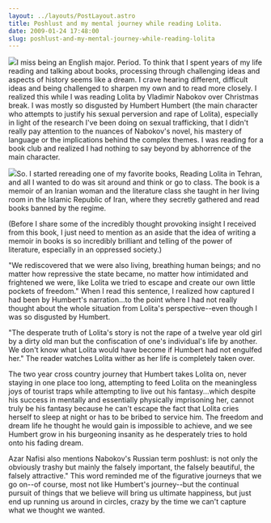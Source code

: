 ```yaml
---
layout: ../layouts/PostLayout.astro
title: Poshlust and my mental journey while reading Lolita.
date: 2009-01-24 17:48:00
slug: poshlust-and-my-mental-journey-while-reading-lolita
---
```


[![](http://bluepyramid.org/ia/lvn.jpg)](http://bluepyramid.org/ia/lvn.jpg)I miss being an English major. Period. To think that I spent years of my life reading and talking about books, processing through challenging ideas and aspects of history seems like a dream. I crave hearing different, difficult ideas and being challenged to sharpen my own and to read more closely. I realized this while I was reading Lolita by Vladimir Nabokov over Christmas break. I was mostly so disgusted by Humbert Humbert (the main character who attempts to justify his sexual perversion and rape of Lolita), especially in light of the research I've been doing on sexual trafficking, that I didn't really pay attention to the nuances of Nabokov's novel, his mastery of language or the implications behind the complex themes. I was reading for a book club and realized I had nothing to say beyond by abhorrence of the main character.  
  
[![](http://www.curledup.com/books/readroli.gif)](http://www.curledup.com/books/readroli.gif)So. I started rereading one of my favorite books, Reading Lolita in Tehran, and all I wanted to do was sit around and think or go to class. The book is a memoir of an Iranian woman and the literature class she taught in her living room in the Islamic Republic of Iran, where they secretly gathered and read books banned by the regime.  
  
(Before I share some of the incredibly thought provoking insight I received from this book, I just need to mention as an aside that the idea of writing a memoir in books is so incredibly brilliant and telling of the power of literature, especially in an oppressed society.)  
  
"We rediscovered that we were also living, breathing human beings; and no matter how repressive the state became, no matter how intimidated and frightened we were, like Lolita we tried to escape and create our own little pockets of freedom." When I read this sentence, I realized how captured I had been by Humbert's narration...to the point where I had not really thought about the whole situation from Lolita's perspective--even though I was so disgusted by Humbert.  
  
"The desperate truth of Lolita's story is not the rape of a twelve year old girl by a dirty old man but the confiscation of one's individual's life by another. We don't know what Lolita would have become if Humbert had not engulfed her." The reader watches Lolita wither as her life is completely taken over.  
  
The two year cross country journey that Humbert takes Lolita on, never staying in one place too long, attempting to feed Lolita on the meaningless joys of tourist traps while attempting to live out his fantasy...which despite his success in mentally and essentially physically imprisoning her, cannot truly be his fantasy because he can't escape the fact that Lolita cries herself to sleep at night or has to be bribed to service him. The freedom and dream life he thought he would gain is impossible to achieve, and we see Humbert grow in his burgeoning insanity as he desperately tries to hold onto his fading dream.  
  
Azar Nafisi also mentions Nabokov's Russian term poshlust: is not only the obviously trashy but mainly the falsely important, the falsely beautiful, the falsely attractive." This word reminded me of the figurative journeys that we go on--of course, most not like Humbert's journey--but the continual pursuit of things that we believe will bring us ultimate happiness, but just end up running us around in circles, crazy by the time we can't capture what we thought we wanted.